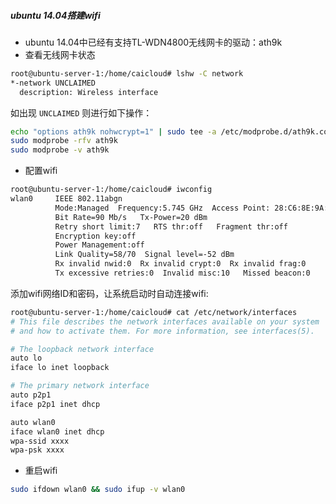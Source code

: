 ##### ubuntu 14.04搭建wifi  
- ubuntu 14.04中已经有支持TL-WDN4800无线网卡的驱动：ath9k  
- 查看无线网卡状态  
```sh
root@ubuntu-server-1:/home/caicloud# lshw -C network
*-network UNCLAIMED               
  description: Wireless interface
```
如出现 `UNCLAIMED` 则进行如下操作：  
```sh
echo "options ath9k nohwcrypt=1" | sudo tee -a /etc/modprobe.d/ath9k.conf
sudo modprobe -rfv ath9k
sudo modprobe -v ath9k
```
- 配置wifi  
```sh
root@ubuntu-server-1:/home/caicloud# iwconfig 
wlan0     IEEE 802.11abgn 
          Mode:Managed  Frequency:5.745 GHz  Access Point: 28:C6:8E:9A:D0:20   
          Bit Rate=90 Mb/s   Tx-Power=20 dBm   
          Retry short limit:7   RTS thr:off   Fragment thr:off
          Encryption key:off
          Power Management:off
          Link Quality=58/70  Signal level=-52 dBm  
          Rx invalid nwid:0  Rx invalid crypt:0  Rx invalid frag:0
          Tx excessive retries:0  Invalid misc:10   Missed beacon:0
```
添加wifi网络ID和密码，让系统启动时自动连接wifi:  
```sh
root@ubuntu-server-1:/home/caicloud# cat /etc/network/interfaces
# This file describes the network interfaces available on your system
# and how to activate them. For more information, see interfaces(5).

# The loopback network interface
auto lo
iface lo inet loopback

# The primary network interface
auto p2p1
iface p2p1 inet dhcp

auto wlan0
iface wlan0 inet dhcp
wpa-ssid xxxx
wpa-psk xxxx
```
- 重启wifi  
```sh
sudo ifdown wlan0 && sudo ifup -v wlan0
```
